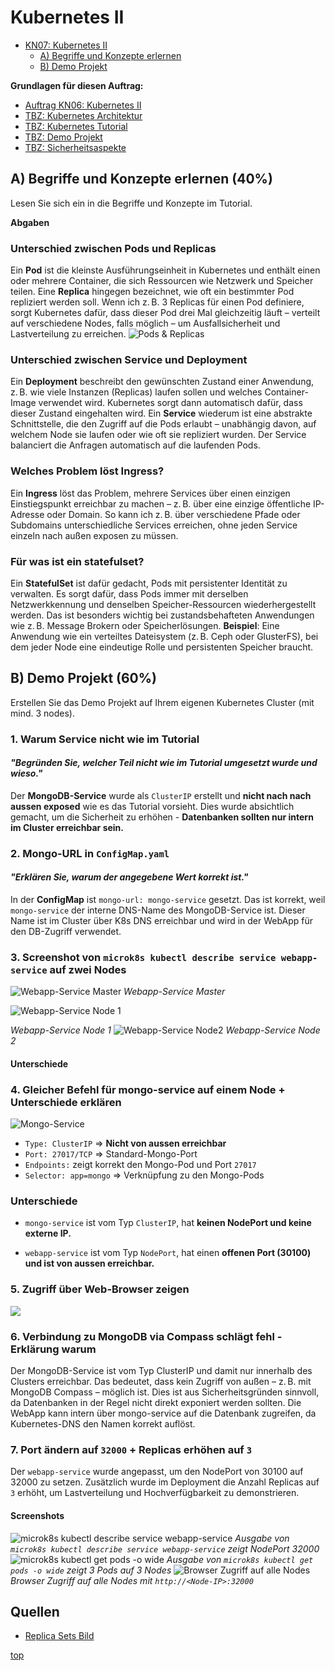 # Kubernetes II
- [KN07: Kubernetes II](#kubernetes-ii)
    - [A) Begriffe und Konzepte erlernen](#a-begriffe-und-konzepte-erlernen-40)
    - [B) Demo Projekt](#b-demo-projekt-60)

**Grundlagen für diesen Auftrag:**
- [Auftrag KN06: Kubernetes II](https://gitlab.com/ch-tbz-it/Stud/m347/-/blob/main/Leistungsbeurteilung/KN07/KN07.md?ref_type=heads)
- [TBZ: Kubernetes Architektur](https://gitlab.com/ch-tbz-it/Stud/m347/-/tree/main/Kubernetes)
- [TBZ: Kubernetes Tutorial](https://gitlab.com/ch-tbz-it/Stud/m347/-/tree/main/Kubernetes/Tutorial)
- [TBZ: Demo Projekt](https://gitlab.com/ch-tbz-it/Stud/m347/-/tree/main/Kubernetes/Demo%20Project)
- [TBZ: Sicherheitsaspekte](https://gitlab.com/ch-tbz-it/Stud/m347/-/tree/main/Kubernetes/Sicherheitsaspekte)


## A) Begriffe und Konzepte erlernen (40%)
Lesen Sie sich ein in die Begriffe und Konzepte im Tutorial.

**Abgaben**

### Unterschied zwischen Pods und Replicas

Ein **Pod** ist die kleinste Ausführungseinheit in Kubernetes und enthält einen oder mehrere Container, die sich Ressourcen wie Netzwerk und Speicher teilen. Eine **Replica** hingegen bezeichnet, wie oft ein bestimmter Pod repliziert werden soll. Wenn ich z. B. 3 Replicas für einen Pod definiere, sorgt Kubernetes dafür, dass dieser Pod drei Mal gleichzeitig läuft – verteilt auf verschiedene Nodes, falls möglich – um Ausfallsicherheit und Lastverteilung zu erreichen.
![Pods & Replicas](../image/PotsRecplica.webp)
### Unterschied zwischen Service und Deployment

Ein **Deployment** beschreibt den gewünschten Zustand einer Anwendung, z. B. wie viele Instanzen (Replicas) laufen sollen und welches Container-Image verwendet wird. Kubernetes sorgt dann automatisch dafür, dass dieser Zustand eingehalten wird. Ein **Service** wiederum ist eine abstrakte Schnittstelle, die den Zugriff auf die Pods erlaubt – unabhängig davon, auf welchem Node sie laufen oder wie oft sie repliziert wurden. Der Service balanciert die Anfragen automatisch auf die laufenden Pods.

### Welches Problem löst Ingress?

Ein **Ingress** löst das Problem, mehrere Services über einen einzigen Einstiegspunkt erreichbar zu machen – z. B. über eine einzige öffentliche IP-Adresse oder Domain. So kann ich z. B. über verschiedene Pfade oder Subdomains unterschiedliche Services erreichen, ohne jeden Service einzeln nach außen exposen zu müssen.
### Für was ist ein statefulset?
Ein **StatefulSet** ist dafür gedacht, Pods mit persistenter Identität zu verwalten. Es sorgt dafür, dass Pods immer mit derselben Netzwerkkennung und denselben Speicher-Ressourcen wiederhergestellt werden. Das ist besonders wichtig bei zustandsbehafteten Anwendungen wie z. B. Message Brokern oder Speicherlösungen.
**Beispiel**: Eine Anwendung wie ein verteiltes Dateisystem (z. B. Ceph oder GlusterFS), bei dem jeder Node eine eindeutige Rolle und persistenten Speicher braucht.

## B) Demo Projekt (60%)
Erstellen Sie das Demo Projekt auf Ihrem eigenen Kubernetes Cluster (mit mind. 3 nodes).

### 1. Warum Service nicht wie im Tutorial

#### _"Begründen Sie, welcher Teil nicht wie im Tutorial umgesetzt wurde und wieso."_

Der **MongoDB-Service** wurde als `ClusterIP` erstellt und **nicht nach nach aussen exposed** wie es das Tutorial vorsieht. Dies wurde absichtlich gemacht, um die Sicherheit zu erhöhen - **Datenbanken sollten nur intern im Cluster erreichbar sein.**

### 2. Mongo-URL in `ConfigMap.yaml`

 #### _"Erklären Sie, warum der angegebene Wert korrekt ist."_

In der **ConfigMap** ist `mongo-url: mongo-service` gesetzt. Das ist korrekt, weil `mongo-service` der interne DNS-Name des MongoDB-Service ist. Dieser Name ist im Cluster über K8s DNS erreichbar und wird in der WebApp für den DB-Zugriff verwendet.

### 3. Screenshot von `microk8s kubectl describe service webapp-service` auf zwei Nodes
![Webapp-Service Master](../image/KN07_webapp-service_Master.png)
_Webapp-Service Master_

![Webapp-Service Node 1](../image/KN07_webapp-service.png)

_Webapp-Service Node 1_
![Webapp-Service Node2](../image/KN07_webapp-service2.png)
_Webapp-Service Node 2_

#### Unterschiede

### 4. Gleicher Befehl für mongo-service auf einem Node + Unterschiede erklären

![Mongo-Service](../image/KN07_mongoService.png)

- `Type: ClusterIP` => **Nicht von aussen erreichbar**
- `Port: 27017/TCP` => Standard-Mongo-Port
- `Endpoints:` zeigt korrekt den Mongo-Pod und Port `27017`
- `Selector: app=mongo` => Verknüpfung zu den Mongo-Pods

### Unterschiede



- `mongo-service` ist vom Typ `ClusterIP`, hat **keinen NodePort und keine externe IP.**

- `webapp-service` ist vom Typ `NodePort`, hat einen **offenen Port (30100) und ist von aussen erreichbar.** 


### 5. Zugriff über Web-Browser zeigen
![](../image/KN07_get%20all&webpage.png)

### 6. Verbindung zu MongoDB via Compass schlägt fehl - Erklärung warum

Der MongoDB-Service ist vom Typ ClusterIP und damit nur innerhalb des Clusters erreichbar. Das bedeutet, dass kein Zugriff von außen – z. B. mit MongoDB Compass – möglich ist. Dies ist aus Sicherheitsgründen sinnvoll, da Datenbanken in der Regel nicht direkt exponiert werden sollten.
Die WebApp kann intern über mongo-service auf die Datenbank zugreifen, da Kubernetes-DNS den Namen korrekt auflöst.

### 7. Port ändern auf `32000` + Replicas erhöhen auf `3`

Der `webapp-service` wurde angepasst, um den NodePort von 30100 auf 32000 zu setzen.
Zusätzlich wurde im Deployment die Anzahl Replicas auf `3` erhöht, um Lastverteilung und Hochverfügbarkeit zu demonstrieren.

#### Screenshots
![microk8s kubectl describe service webapp-service](../image/KN07%202025-05-08%20181852.png)
_Ausgabe von `microk8s kubectl describe service webapp-service` zeigt NodePort 32000_
![microk8s kubectl get pods -o wide](../image/KN07%202025-05-08%20181835.png)
_Ausgabe von `microk8s kubectl get pods -o wide` zeigt 3 Pods auf 3 Nodes_
![Browser Zugriff auf alle Nodes](../image/KN07%202025-05-08%20183639.png)
_Browser Zugriff auf alle Nodes mit `http://<Node-IP>:32000`_


## Quellen
- [Replica Sets Bild](https://theithollow.com/2019/01/28/kubernetes-replica-sets/)


[top](#kubernetes-ii)